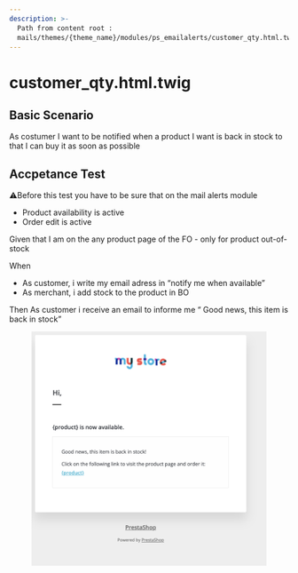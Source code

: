 ```yaml
---
description: >-
  Path from content root :
  mails/themes/{theme_name}/modules/ps_emailalerts/customer_qty.html.twig
---
```


# customer\_qty.html.twig

## Basic Scenario

As costumer I want to be notified when a product I want is back in stock to that I can buy it as soon as possible

## Accpetance Test

⚠️Before this test you have to be sure that on the mail alerts module

* Product availability is active
* Order edit is active&#x20;

Given that I am on the any product page of the FO - only for product out-of-stock&#x20;

When

* As customer, i write my email adress in “notify me when available”
* As merchant, i add stock to the product in BO&#x20;

Then As customer i receive an email to informe me “ Good news, this item is back in stock”



<figure><img src="../../../.gitbook/assets/Untitled (28).png" alt=""><figcaption></figcaption></figure>



